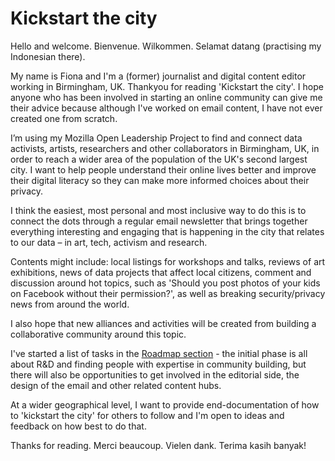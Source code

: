 # Kickstart the city

Hello and welcome. Bienvenue. Wilkommen. Selamat datang (practising my Indonesian there).

My name is Fiona and I'm a (former) journalist and digital content editor working in Birmingham, UK. Thankyou for reading 'Kickstart the city'. I hope anyone who has been involved in starting an online community can give me their advice because although I've worked on email content, I have not ever created one from scratch.  

I’m using my Mozilla Open Leadership Project to find and connect data activists, artists, researchers and other collaborators in Birmingham, UK, in order to reach a wider area of the population of the UK's second largest city. I want to help people understand their online lives better and improve their digital literacy so they can make more informed choices about their privacy.

I think the easiest, most personal and most inclusive way to do this is to connect the dots through a regular email newsletter that brings together everything interesting and engaging that is happening in the city that relates to our data – in art, tech, activism and research.

Contents might include: local listings for workshops and talks, reviews of art exhibitions, news of data projects that affect local citizens, comment and discussion around hot topics, such as 'Should you post photos of your kids on Facebook without their permission?', as well as breaking security/privacy news from around the world. 

I also hope that new alliances and activities will be created from building a collaborative community around this topic.

I've started a list of tasks in the [Roadmap section](https://github.com/fionacu/kickstart-the-city/blob/master/roadmap) - the initial phase is all about R&D and finding people with expertise in community building, but there will also be opportunities to get involved in the editorial side, the design of the email and other related content hubs. 

At a wider geographical level, I want to provide end-documentation of how to 'kickstart the city' for others to follow and I'm open to ideas and feedback on how best to do that.

Thanks for reading. Merci beaucoup. Vielen dank. Terima kasih banyak!

